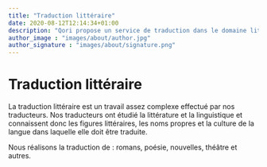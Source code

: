 ```yaml
---
title: "Traduction littéraire"
date: 2020-08-12T12:14:34+01:00
description: "Qori propose un service de traduction dans le domaine littéraire"
author_image : "images/about/author.jpg"
author_signature : "images/about/signature.png"
---
```

# Traduction littéraire

La traduction littéraire est un travail assez complexe effectué par nos traducteurs. Nos traducteurs ont étudié la littérature et la linguistique et connaissent donc les figures littéraires, les noms propres et la culture de la langue dans laquelle elle doit être traduite.

Nous réalisons la traduction de : romans, poésie, nouvelles, théâtre et autres.